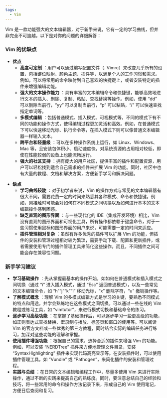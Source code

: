 ```yaml
---
tags:
  - Vim
---
```

Vim 是一款功能强大的文本编辑器，对于新手来说，它有一定的学习曲线，但并非完全不可逾越，以下是对你的问题的详细解答：

### Vim 的优缺点

  * **优点**
    * **高度可定制** ：用户可以通过编写配置文件（. Vimrc）来改变几乎所有的设置，包括键位映射、颜色主题、插件等，以满足个人的工作习惯和需求。例如，可以将常用的命令映射到自己喜欢的快捷键上，或者安装特定的插件来增强编辑功能。
    * **强大的文本操作能力** ：具有丰富的文本编辑命令和快捷键，能够高效地进行文本的插入、删除、复制、粘贴、查找替换等操作。例如，使用 “dd” 可以删除当前行，“yy” 可以复制当前行，“p” 可以粘贴，“/<word>” 可以快速查找指定单词等。
    * **多模式编辑** ：包括普通模式、插入模式、可视模式等，不同的模式下有不同的功能和操作方式，使得编辑过程更加灵活和高效。例如，在普通模式下可以快速移动光标、执行命令等，在插入模式下则可以像普通文本编辑器一样输入文本。
    * **跨平台和轻量级** ：可以在多种操作系统上运行，如 Linux、Windows、Mac 等，且安装包体积小、启动速度快，对系统资源的占用相对较低，即使在性能较弱的设备上也能流畅运行。
    * **强大的社区支持** ：拥有庞大的用户社区，提供丰富的插件和配置资源，用户可以轻松找到适合自己需求的插件来扩展 Vim 的功能。同时，社区中也有大量的教程、文档和解决方案，方便新手学习和解决问题。

- **缺点**
    * **学习曲线较陡** ：对于初学者来说，Vim 的操作方式与常见的文本编辑器有很大不同，需要花费一定的时间来熟悉其各种模式、命令和快捷键。例如，刚接触时可能会对如何在不同模式之间切换以及如何进行基本的文本编辑操作感到困惑。
    * **缺乏直观的图形界面** ：与一些现代化的 IDE（集成开发环境）相比，Vim 没有直观的图形界面和可视化工具，所有操作都依赖于键盘命令，对于一些习惯使用鼠标和图形界面的用户来说，可能需要一定的时间来适应。
    * **插件管理相对复杂** ：虽然有许多优秀的插件可以扩展 Vim 的功能，但插件的安装和管理过程相对较为繁琐，需要手动下载、配置和更新插件，或者需要使用专门的插件管理工具来简化这些操作。而且，不同插件之间可能会存在兼容性问题。

### 新手学习建议

  * **学习基础操作** ：先从掌握最基本的操作开始，如如何在普通模式和插入模式之间切换（通过 “i” 进入插入模式，通过 “Esc” 返回普通模式），以及一些常见的文本编辑命令，如 “h”“j”“k”“l” 移动光标，“x” 删除字符，“u” 撤销操作等。
  * **了解模式概念** ：理解 Vim 的多模式编辑方式是学习的关键，要熟悉不同模式的特点和用途，并学会熟练地在这些模式之间切换。可以通过一些在线的 Vim 教程或练习工具，如 “vimtutor”，来进行模式切换和基础命令的练习。
  * **逐步学习高级功能** ：在掌握了基础操作后，可以逐步学习一些更高级的功能，如正则表达式查找替换、宏录制与播放、标签页和窗口的使用等。可以阅读 Vim 的官方文档或一些优秀的第三方教程，同时结合实际的编辑任务进行练习，加深对这些功能的理解和掌握。
  * **使用插件增强功能** ：根据自己的需求，选择合适的插件来增强 Vim 的功能。例如，可以安装 “NERDTree” 插件来方便地管理文件目录，安装 “SyntaxHighlighting” 插件来实现代码高亮显示等。在安装插件时，可以使用插件管理工具，如 “Vundle” 或 “Pathogen”，来简化插件的安装和管理过程。
  * **实践与总结** ：在日常的文本编辑和编程工作中，尽量多使用 Vim 来进行实际操作，通过不断的实践来提高自己的熟练度。同时，要注意总结自己的经验和技巧，将一些常用的命令和操作方法记录下来，形成自己的 Vim 使用笔记，方便日后查阅和复习。